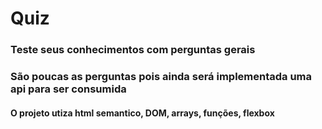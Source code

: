 # Quiz
### Teste seus conhecimentos com perguntas gerais
### São poucas as perguntas pois ainda será implementada uma api para ser consumida
#### O projeto utiza html semantico, DOM, arrays, funções, flexbox
